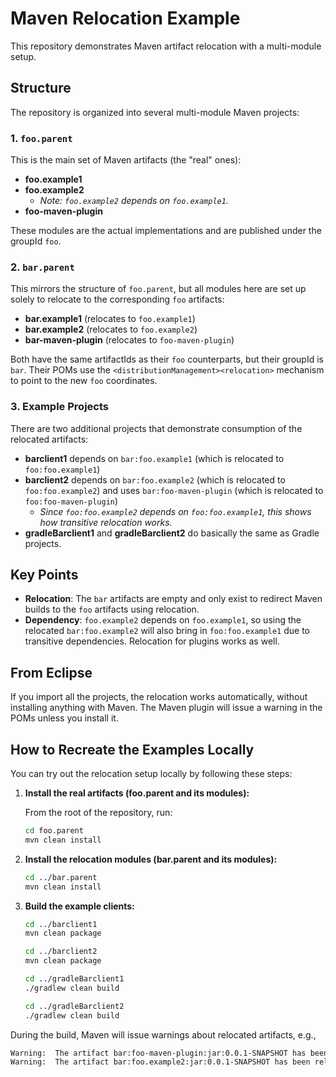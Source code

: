 # Maven Relocation Example

This repository demonstrates Maven artifact relocation with a multi-module setup.

## Structure

The repository is organized into several multi-module Maven projects:

### 1. `foo.parent`

This is the main set of Maven artifacts (the "real" ones):

- **foo.example1**
- **foo.example2**
  - _Note: `foo.example2` depends on `foo.example1`._
- **foo-maven-plugin**  

These modules are the actual implementations and are published under the groupId `foo`.

### 2. `bar.parent`

This mirrors the structure of `foo.parent`, but all modules here are set up solely to relocate to the corresponding `foo` artifacts:

- **bar.example1** (relocates to `foo.example1`)
- **bar.example2** (relocates to `foo.example2`)
- **bar-maven-plugin** (relocates to `foo-maven-plugin`)

Both have the same artifactIds as their `foo` counterparts, but their groupId is `bar`. Their POMs use the `<distributionManagement><relocation>` mechanism to point to the new `foo` coordinates.

### 3. Example Projects

There are two additional projects that demonstrate consumption of the relocated artifacts:

- **barclient1** depends on `bar:foo.example1` (which is relocated to `foo:foo.example1`)
- **barclient2** depends on `bar:foo.example2` (which is relocated to `foo:foo.example2`) and uses `bar:foo-maven-plugin` (which is relocated to `foo:foo-maven-plugin`)
  - _Since `foo:foo.example2` depends on `foo:foo.example1`, this shows how transitive relocation works._
- **gradleBarclient1** and **gradleBarclient2** do basically the same as Gradle projects.

## Key Points

- **Relocation**: The `bar` artifacts are empty and only exist to redirect Maven builds to the `foo` artifacts using relocation.
- **Dependency**: `foo.example2` depends on `foo.example1`, so using the relocated `bar:foo.example2` will also bring in `foo:foo.example1` due to transitive dependencies.
Relocation for plugins works as well.

## From Eclipse

If you import all the projects, the relocation works automatically, without installing anything with Maven.
The Maven plugin will issue a warning in the POMs unless you install it.

## How to Recreate the Examples Locally

You can try out the relocation setup locally by following these steps:

1. **Install the real artifacts (foo.parent and its modules):**

   From the root of the repository, run:
   ```sh
   cd foo.parent
   mvn clean install
   ```
2. **Install the relocation modules (bar.parent and its modules):**
   ```sh
   cd ../bar.parent
   mvn clean install
   ```
3. **Build the example clients:**
   ```sh
   cd ../barclient1
   mvn clean package

   cd ../barclient2
   mvn clean package

   cd ../gradleBarclient1
   ./gradlew clean build

   cd ../gradleBarclient2
   ./gradlew clean build
   ```

During the build, Maven will issue warnings about relocated artifacts, e.g.,

```sh
Warning:  The artifact bar:foo-maven-plugin:jar:0.0.1-SNAPSHOT has been relocated to foo:foo-maven-plugin:jar:0.0.1-SNAPSHOT
Warning:  The artifact bar:foo.example2:jar:0.0.1-SNAPSHOT has been relocated to foo:foo.example2:jar:0.0.1-SNAPSHOT
```
